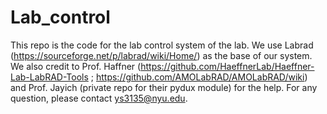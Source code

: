 # Lab_control
This repo is the code for the lab control system of the lab. We use Labrad (https://sourceforge.net/p/labrad/wiki/Home/) as the base of our system. We also credit to Prof. Haffner (https://github.com/HaeffnerLab/Haeffner-Lab-LabRAD-Tools ; https://github.com/AMOLabRAD/AMOLabRAD/wiki) and Prof. Jayich (private repo for their pydux module) for the help. For any question, please contact ys3135@nyu.edu.
